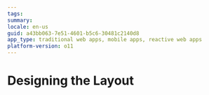 ```yaml
---
tags: 
summary: 
locale: en-us
guid: a43bb063-7e51-4601-b5c6-30481c2140d8
app_type: traditional web apps, mobile apps, reactive web apps
platform-version: o11
---
```


# Designing the Layout
